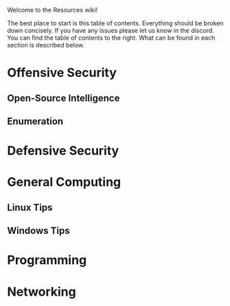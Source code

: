 Welcome to the Resources wiki!

The best place to start is this table of contents. Everything should be broken down concisely. If you have any issues please let us know in the discord. You can find the table of contents to the right. What can be found in each section is described below.

# Offensive Security
## Open-Source Intelligence
## Enumeration
## 

# Defensive Security

# General Computing

## Linux Tips

## Windows Tips

# Programming

# Networking


